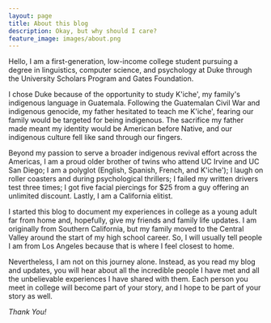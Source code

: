 ```yaml
---
layout: page
title: About this blog
description: Okay, but why should I care?
feature_image: images/about.png
---
```


Hello, I am a first-generation, low-income college student pursuing a degree in linguistics, computer science, and psychology at Duke through the University Scholars Program and Gates Foundation. 

I chose Duke because of the opportunity to study K'iche', my family's indigenous language in Guatemala. Following the Guatemalan Civil War and indigenous genocide, my father hesitated to teach me K'iche', fearing our family would be targeted for being indigenous. The sacrifice my father made meant my identity would be American before Native, and our indigenous culture fell like sand through our fingers. 

Beyond my passion to serve a broader indigenous revival effort across the Americas, I am a proud older brother of twins who attend UC Irvine and UC San Diego; I am a polyglot (English, Spanish, French, and K'iche'); I laugh on roller coasters and during psychological thrillers; I failed my written drivers test three times; I got five facial piercings for $25 from a guy offering an unlimited discount. Lastly, I am a California elitist.

I started this blog to document my experiences in college as a young adult far from home and, hopefully, give my friends and family life updates. I am originally from Southern California, but my family moved to the Central Valley around the start of my high school career. So, I will usually tell people I am from Los Angeles because that is where I feel closest to home. 

Nevertheless, I am not on this journey alone. Instead, as you read my blog and updates, you will hear about all the incredible people I have met and all the unbelievable experiences I have shared with them. Each person you meet in college will become part of your story, and I hope to be part of your story as well. 

*Thank You!*
